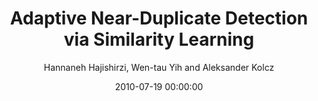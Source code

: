 ---
title: "Adaptive Near-Duplicate Detection via Similarity Learning"
collection: publications
permalink: /publication/2010-07-19-0031
date: 2010-07-19 00:00:00
author: 'Hannaneh Hajishirzi, Wen-tau Yih and Aleksander Kolcz'
venue: 'SIGIR-2010'
---